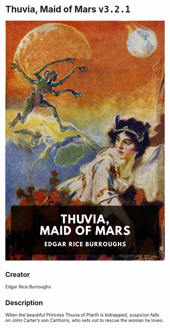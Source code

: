 
# Thuvia, Maid of Mars <kbd>v3.2.1</kbd>

<center>
  <img src="./cover-1024.jpg"/>
</center>

## Creator
Edgar Rice Burroughs

## Description
When the beautiful Princess Thuvia of Ptarth is kidnapped, suspicion falls on John Carter’s son Carthoris, who sets out to rescue the woman he loves.
